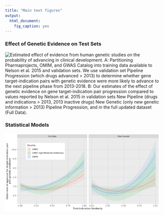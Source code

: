 ```yaml
---
title: "Main text figures"
output: 
  html_document: 
    fig_caption: yes
---
```




### Effect of Genetic Evidence on Test Sets










  













![Estimated effect of evidence from human genetic studies on the probability of advancing in clinical development.  A: Partitioning Pharmaprojects, OMIM, and GWAS Catalog into training data available to Nelson et al. 2015 and validation sets.  We use validation set Pipeline Progression (which drugs advanced > 2013) to determine whether gene target-indication pairs with genetic evidence were more likely to advance to the next pipeline phase from 2013-2018.  B:  Our estimates of the effect of genetic evidence on gene target-indication pair progression compared to values reported by Nelson et al. 2015 in validation sets New Pipeline (drugs and indications > 2013, 2013 inactive drugs) New Genetic (only new genetic information > 2013) Pipeline Progression, and in the full updated dataset (Full Data).](figure/HeldOutTestSets-1.png)



### Statistical Models



![Estimated odds ratio of gene target-indication pair attaining approval, as a function of similarity between drug indication and the most similar trait associated with the target. Left: All genetic associations.  Right: Only genetic associations reported after 2013 download.  Posterior median and 95% credible interval from Bayesian logistic regression.](figure/modelingfigmain-1.png)

